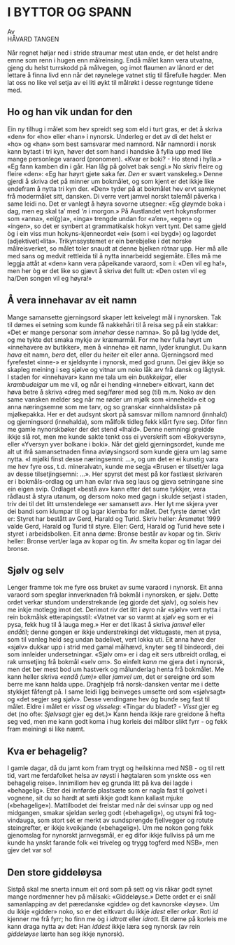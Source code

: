 ﻿# I BYTTOR OG SPANN

Av  
HÅVARD TANGEN  
  


Når regnet høljar ned i stride straumar mest utan ende, er det helst andre emne som renn i hugen enn målreinsing. Endå målet kann vera utvatna, gjeng du helst turrskodd på målvegen, og imot flaumen av lånord er det lettare å finna livd enn når det røynelege vatnet stig til fårefulle høgder. Men lat oss no like vel setja av ei liti øykt til målrøkt i desse regntunge tidene med.

## Ho og han vik undan for den

Ein ny tilhug i målet som hev spreidt seg som eld i turt gras, er det å skriva «den» for «ho» eller «han» i nynorsk. Underleg er det av di det helst er «ho» og «han» som best samsvarar med namnord. Når namnordi i norsk kann bytast i tri kyn, høver det som hand i handske å fylla upp med like mange personlege varaord (pronomen). «Kvar er boki? - Ho stend i hylla.» «Eg fann kamben din i går. Han låg på golvet bak sengi.» No skriv fleire og fleire «den»: «Eg har høyrt gjete saka før. _Den_ er svært vanskeleg.» Denne gjerdi å skriva det på minner um bokmålet, og som kjent er det ikkje like endefram å nytta tri kyn der. «Den» tyder på at bokmålet hev ervt samkynet frå modermålet sitt, dansken. Di verre vert jamvel norskt talemål påverka i same leidi no. Det er vanlegt å høyra sovorne utsegner: «Eg gløymde boka i dag, men eg skal ta’ med _‘n_ i morgon.» På Austlandet vert hokynsformer som «anna», «ei(g)a», «inga» trengde undan for «a’en», «egen» og «ingen», so det er synbert at grammatikalsk hokyn vert tynt. Det same gjeld òg i ein viss mun hokyns-kjenneordet «ei» (som i «ei bygd») og lagordet (adjektivet)«lita». Trikynssystemet er ein berebjelke i det norske målreisverket, so målet toler snaudt at denne bjelken ròtnar upp. Her må alle med sans og medvit rettleida til å nytta innarbeidd segjemåte. Elles må me leggja attåt at «den» kann vera påpeikande varaord, som i: «Den vil eg ha!», men her òg er det like so gjævt å skriva det fullt ut: «Den osten vil eg ha/Den songen vil eg høyra!»

## Å vera innehavar av eit namn

Mange samansette gjerningsord skaper lett keivelegt mål i nynorsken. Tak til dømes ei setning som kunde få nakkehåri til å reisa seg på ein stakkar: «Det er mange personar som _innehar_ desse namna». So på lag lydde det, og me tykte det smaka mykje av kræmarmål. For me hev fulla høyrt um «innehavere av butikker», men å «inneha» eit namn, lyder krunglut. Du kann _hava_ eit namn, _bera_ det, eller du _heiter_ eit eller anna. Gjerningsord med fyrefestet «inne-» er sjeldsynte i nynorsk, med god grunn. Dei gjev ikkje so skapleg meining i seg sjølve og vitnar um noko låk arv frå dansk og lågtysk. I staden for «innehavar» kann me tala um ein _butikkeigar_, eller _krambudeigar_ um me vil, og når ei hending «inneber» eitkvart, kann det høva betre å skriva «dreg med seg/fører med seg (til) m.m. Noko av den same vansken melder seg når me røder um mjølk som «inneheld» eit og anna næringsemne som me tarv, og so granskar «innhaldslista» på mjølkepakka. Her er det audsynt skort på samsvar millom namnord (innhald) og gjerningsord (innehalda), som målfolk tidleg fekk klårt fyre seg. Difor finn me gamle nynorskbøker der det stend «Ihald». Denne nemningi greidde ikkje slå rot, men me kunde sakte tenkt oss ei yverskrift som «Bokyversyn», eller «Yversyn yver bolkane i boki». Når det gjeld gjerningsordet, kunde me alt ut ifrå samansetnaden finna avløysingsord som kunde gjera um lag same nytta. «I mjølki finst desse næringsemni: ...», og um det er ei kunstig vara me hev fyre oss, t.d. mineralvatn, kunde me segja «Brusen er tilsett/er laga av desse tilsetjingsemni: ...». Her spyrst det mest på kor fastlæst skrivaren er i bokmåls-ordlag og um han evlar riva seg laus og gjeva setningane sine ein eigen svip. Ordlaget «bestå av» kann etter det sume tykkjer, vera rådlaust å styra utanum, og dersom noko med gagn i skulde setjast i staden, triv dei til det litt umstendelege «er samansett av». Her lyt me skjera yver dei bandi som klumpar til og lagar klemba for målet. Det fyrste dømet vårt er: Styret har bestått av Gerd, Harald og Turid. Skriv heller: Årsmøtet 1999 valde Gerd, Harald og Turid til styre. Eller: Gerd, Harald og Turid heve sete i styret i arbeidsbolken. Eit anna døme: Bronse består av kopar og tin. Skriv heller: Bronse vert/er laga av kopar og tin. Av smelta kopar og tin lagar dei bronse.

## Sjølv og selv

Lenger framme tok me fyre oss bruket av sume varaord i nynorsk. Eit anna varaord som speglar innverknaden frå bokmål i nynorsken, er sjølv. Dette ordet verkar stundom understrekande (eg gjorde det _sjølv_), og soleis hev me inkje motlegg imot det. Derimot riv det litt i øyro når «sjølv» vert nytta i rein bokmålsk etterapingsstil: «Vatnet var so varmt at _sjølv_ eg som er ei pysa, fekk hug til å lauga meg.» Her er det likast å skriva _jamvel_ eller _endåtil_; denne gongen er ikkje understrekingi det viktugaste, men at pysa, som til vanleg held seg undan badelivet, vert lokka uti. Eit anna høve der «sjølv» dukkar upp i strid med gamal målhævd, knyter seg til bindeordi, dei som innleider undersetningar. «Sjølv om» er i dag eit sers utbreidt ordlag, ei rak umsetjing frå bokmål «selv om». So einfelt _kann_ me gjera det i nynorsk, men det ber mest bod um hastverk og målunderlag henta frå bokmålet. Me kann heller skriva _«endå (um)»_ eller _jamvel um_, det er sereigne ord som berre me kann halda uppe. Draghjelp frå norsk-dansken ventar me i dette stykkjet fåfengt på. I same leidi ligg beinveges umsette ord som «sjølvsagt» og «det segjer seg sjølv». Desse vendingane hev òg bunde seg fast til målet. Eldre i målet er _visst_ og _visseleg_: «Tingar du bladet? - _Visst_ gjer eg det (no ofte: _Sjølvsagt_ gjer eg det.)» Kann henda ikkje rare greidone å hefta seg ved, men me kann godt koma i hug korleis dei målbor slikt fyrr - og fekk fram meiningi si like næmt.

## Kva er behagelig?

I gamle dagar, då du jamt kom fram trygt og heilskinna med NSB - og til rett tid, vart me ferdafolket helsa av røysti i høgtalaren som ynskte oss «en behagelig reise». Innimillom hev eg grunda litt på kva dei lagde i «behagelig». Etter dei innførde plastsæte som er nagla fast til golvet i vognene, sit du so hardt at sæti ikkje godt kann kallast mjuke («behagelige»). Mattilbodet dei freistar med når dei svinsar upp og ned midgangen, smakar sjeldan serleg godt («behagelig»), og utsyni frå tog-vindauga, som stort sét er merkt av sundsprengde fjellvegger og rotute steingrefter, er ikkje kveikjande («behagelig»). Um me nokon gong fekk gjenomslag for nynorskt jarnvegsmål, er eg difor ikkje fullviss på um me kunde ha ynskt farande folk «ei triveleg og trygg togferd med NSB», men gjev det var so!

## Den store giddeløysa

Sistpå skal me snerta innum eit ord som på sett og vis råkar godt synet mange nordmenner hev på målsaki: «Giddeløyse.» Dette ordet er ei snål samanlapping av det pæredanske «gidde» og det kavnorske «løyse». Um du ikkje «gidder» noko, so er det eitkvart du ikkje _idest_ eller _orkar_. Roti _id_ kjenner me frå fyrr; ho finn me òg i _idtrott_ eller _idrott_. Eit døme på korleis me kann draga nytta av det: Han _iddest_ ikkje læra seg nynorsk (av rein _giddeløyse_ lærte han seg ikkje nynorsk).
